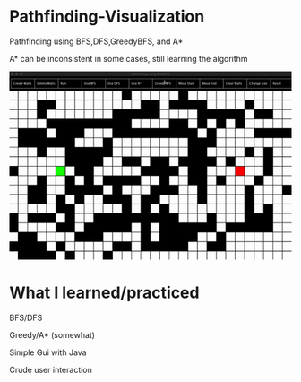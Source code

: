 # Pathfinding-Visualization
Pathfinding using BFS,DFS,GreedyBFS, and A*

A* can be inconsistent in some cases, still learning the algorithm


![BFS](Gifs/BFS.gif)

# What I learned/practiced

BFS/DFS

Greedy/A* (somewhat)

Simple Gui with Java

Crude user interaction

